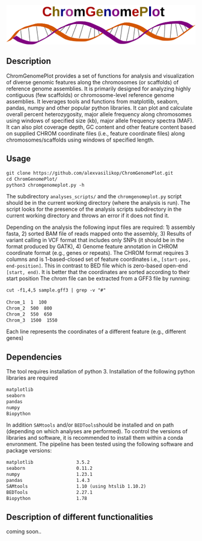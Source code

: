 
![Alt text](chromgenomeplot.svg)

## Description
ChromGenomePlot provides a set of functions for analysis and visualization of diverse genomic features along the chromosomes (or scaffolds) of reference genome assemblies. It is primarily designed for analyzing highly contiguous (few scaffolds) or chromosome-level reference genome assemblies. It leverages 
tools and functions from matplotlib, seaborn, pandas, numpy and other popular python libraries. It can plot and calculate overall percent heterozygosity, major allele frequency along chromosomes using windows of specified size (kb), major allele frequency spectra (MAF). It can also plot coverage depth, GC content and other feature content based on supplied CHROM coordinate files (i.e., feature coordinate files) along chromosomes/scaffolds using windows of specified length.

## Usage
```
git clone https://github.com/alexvasilikop/ChromGenomePlot.git
cd ChromGenomePlot/
python3 chromgenomeplot.py -h
```
The subdirectory ```analyses_scripts/``` and the ```chromgenomeplot.py``` script should be in the current working directory (where the analysis is run). The script looks for the presence of the analysis scripts subdirectory in the current working directory and throws an error if it does not find it.

Depending on the analysis the following input files are required: 1) assembly fasta, 2) sorted BAM file of reads mapped onto the assembly, 3) Results of variant calling in VCF format that includes only SNPs (it should be in the format produced by GATK), 4) Genome feature annotation in CHROM coordinate format (e.g., genes or repeats). The CHROM format requires 3 columns and is 1-based-closed set of feature coordinates i.e., ```[start-pos, end-position]```. This in contrast to BED file which is zero-based open-end ```[start, end)```. It is better that the coordinates are sorted according to their start position The chrom file can be extracted from a GFF3 file by running:
```
cut -f1,4,5 sample.gff3 | grep -v "#"

Chrom_1  1  100
Chrom_2  500  800
Chrom_2  550  650
Chrom_3  1500  1550
```
Each line represents the coordinates of a different feature (e.g., different genes)

## Dependencies
The tool requires installation of python 3. Installation of the following python libraries are required
```
matplotlib
seaborn
pandas
numpy
Biopython
```

In addition ```SAMtools``` and/or ```BEDTools```should be installed and on path (depending on which analyses are performed). To control the versions of libraries and software, it is recommended to install them within a conda envronment. The pipeline has been tested using the following software and package versions:
```
matplotlib                3.5.2
seaborn                   0.11.2
numpy                     1.23.1
pandas                    1.4.3
SAMtools                  1.10 (using htslib 1.10.2)
BEDTools                  2.27.1
Biopython                 1.78
```

## Description of different functionalities
coming soon..
